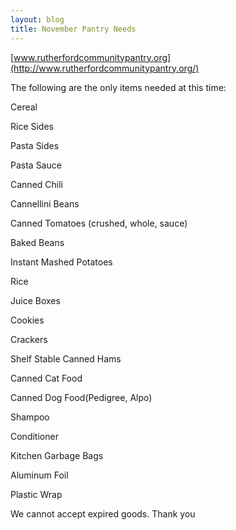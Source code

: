 ```yaml
---
layout: blog
title: November Pantry Needs
---
```


[www.rutherfordcommunitypantry.org](http://www.rutherfordcommunitypantry.org/)

The following are the only items needed at this time: 

Cereal

Rice Sides

Pasta Sides

Pasta Sauce

Canned Chili

Cannellini Beans

Canned Tomatoes (crushed, whole, sauce)

Baked Beans

Instant Mashed Potatoes

Rice

Juice Boxes

Cookies

Crackers

Shelf Stable Canned Hams

Canned Cat Food

Canned Dog Food(Pedigree, Alpo)

Shampoo

Conditioner

Kitchen Garbage Bags

Aluminum Foil

Plastic Wrap

We cannot accept expired goods. Thank you
